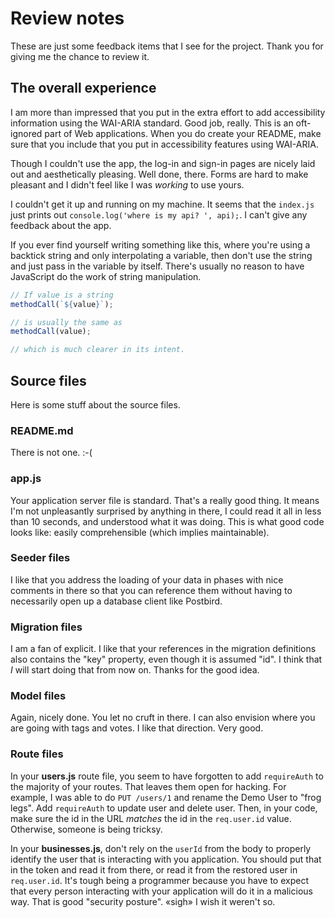 # Review notes

These are just some feedback items that I see for the project. Thank you for
giving me the chance to review it.

## The overall experience

I am more than impressed that you put in the extra effort to add accessibility
information using the WAI-ARIA standard. Good job, really. This is an
oft-ignored part of Web applications. When you do create your README, make sure
that you include that you put in accessibility features using WAI-ARIA.

Though I couldn't use the app, the log-in and sign-in pages are nicely laid out
and aesthetically pleasing. Well done, there. Forms are hard to make pleasant
and I didn't feel like I was _working_ to use yours.

I couldn't get it up and running on my machine. It seems that the `index.js`
just prints out `console.log('where is my api? ', api);`. I can't give any
feedback about the app.

If you ever find yourself writing something like this, where you're using a
backtick string and only interpolating a variable, then don't use the string
and just pass in the variable by itself. There's usually no reason to have
JavaScript do the work of string manipulation.

```js
// If value is a string
methodCall(`${value}`);

// is usually the same as
methodCall(value);

// which is much clearer in its intent.
```

## Source files

Here is some stuff about the source files.

### README.md

There is not one. :-(

### app.js

Your application server file is standard. That's a really good thing. It means
I'm not unpleasantly surprised by anything in there, I could read it all in less
than 10 seconds, and understood what it was doing. This is what good code looks
like: easily comprehensible (which implies maintainable).

### Seeder files

I like that you address the loading of your data in phases with nice comments in
there so that you can reference them without having to necessarily open up a
database client like Postbird.

### Migration files

I am a fan of explicit. I like that your references in the migration definitions
also contains the "key" property, even though it is assumed "id". I think that
_I_ will start doing that from now on. Thanks for the good idea.

### Model files

Again, nicely done. You let no cruft in there. I can also envision where you are
going with tags and votes. I like that direction. Very good.

### Route files

In your **users.js** route file, you seem to have forgotten to add `requireAuth`
to the majority of your routes. That leaves them open for hacking. For example,
I was able to do `PUT /users/1` and rename the Demo User to "frog legs". Add
`requireAuth` to update user and delete user. Then, in your code, make sure the
id in the URL _matches_ the id in the `req.user.id` value. Otherwise, someone is
being tricksy.

In your **businesses.js**, don't rely on the `userId` from the body to properly
identify the user that is interacting with you application. You should put that
in the token and read it from there, or read it from the restored user in
`req.user.id`. It's tough being a programmer because you have to expect that
every person interacting with your application will do it in a malicious way.
That is good "security posture". «sigh» I wish it weren't so.

